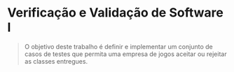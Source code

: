 # Verificação e Validação de Software I

> O objetivo deste trabalho é definir e implementar um conjunto de casos de testes que
permita uma empresa de jogos aceitar ou rejeitar as classes entregues.
